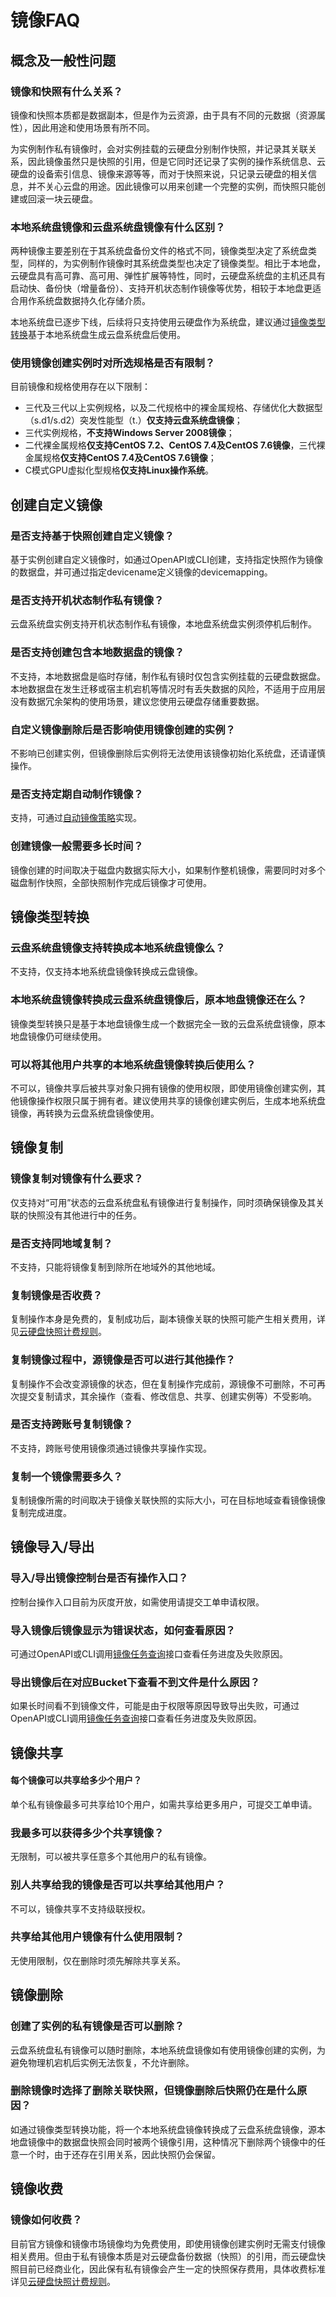 # 镜像FAQ
 
## 概念及一般性问题
### 镜像和快照有什么关系？
镜像和快照本质都是数据副本，但是作为云资源，由于具有不同的元数据（资源属性），因此用途和使用场景有所不同。<br>

为实例制作私有镜像时，会对实例挂载的云硬盘分别制作快照，并记录其关联关系，因此镜像虽然只是快照的引用，但是它同时还记录了实例的操作系统信息、云硬盘的设备索引信息、镜像来源等等，而对于快照来说，只记录云硬盘的相关信息，并不关心云盘的用途。因此镜像可以用来创建一个完整的实例，而快照只能创建或回滚一块云硬盘。

### 本地系统盘镜像和云盘系统盘镜像有什么区别？
两种镜像主要差别在于其系统盘备份文件的格式不同，镜像类型决定了系统盘类型，同样的，为实例制作镜像时其系统盘类型也决定了镜像类型。相比于本地盘，云硬盘具有高可靠、高可用、弹性扩展等特性，同时，云硬盘系统盘的主机还具有启动快、备份快（增量备份）、支持开机状态制作镜像等优势，相较于本地盘更适合用作系统盘数据持久化存储介质。<br>

本地系统盘已逐步下线，后续将只支持使用云硬盘作为系统盘，建议通过[镜像类型转换](https://docs.jdcloud.com/virtual-machines/convert-image)基于本地系统盘生成云盘系统盘后使用。

### 使用镜像创建实例时对所选规格是否有限制？
目前镜像和规格使用存在以下限制：
* 三代及三代以上实例规格，以及二代规格中的裸金属规格、存储优化大数据型（s.d1/s.d2）突发性能型（t.）**仅支持云盘系统盘镜像**；
* 三代实例规格，**不支持Windows Server 2008镜像**；
* 二代裸金属规格**仅支持CentOS 7.2、CentOS 7.4及CentOS 7.6镜像**，三代裸金属规格**仅支持CentOS 7.4及CentOS 7.6镜像**；
* C模式GPU虚拟化型规格**仅支持Linux操作系统**。

## 创建自定义镜像
### 是否支持基于快照创建自定义镜像？
基于实例创建自定义镜像时，如通过OpenAPI或CLI创建，支持指定快照作为镜像的数据盘，并可通过指定devicename定义镜像的devicemapping。

### 是否支持开机状态制作私有镜像？
云盘系统盘实例支持开机状态制作私有镜像，本地盘系统盘实例须停机后制作。

### 是否支持创建包含本地数据盘的镜像？
不支持，本地数据盘是临时存储，制作私有镜时仅包含实例挂载的云硬盘数据盘。本地数据盘在发生迁移或宿主机宕机等情况时有丢失数据的风险，不适用于应用层没有数据冗余架构的使用场景，建议您使用云硬盘存储重要数据。

### 自定义镜像删除后是否影响使用镜像创建的实例？
不影响已创建实例，但镜像删除后实例将无法使用该镜像初始化系统盘，还请谨慎操作。

### 是否支持定期自动制作镜像？
支持，可通过[自动镜像策略](https://docs.jdcloud.com/cn/virtual-machines/autoimagepolicy)实现。

### 创建镜像一般需要多长时间？
镜像创建的时间取决于磁盘内数据实际大小，如果制作整机镜像，需要同时对多个磁盘制作快照，全部快照制作完成后镜像才可使用。

## 镜像类型转换
### 云盘系统盘镜像支持转换成本地系统盘镜像么？
不支持，仅支持本地系统盘镜像转换成云盘镜像。

### 本地系统盘镜像转换成云盘系统盘镜像后，原本地盘镜像还在么？
镜像类型转换只是基于本地盘镜像生成一个数据完全一致的云盘系统盘镜像，原本地盘镜像仍可继续使用。

### 可以将其他用户共享的本地系统盘镜像转换后使用么？
不可以，镜像共享后被共享对象只拥有镜像的使用权限，即使用镜像创建实例，其他镜像操作权限只属于拥有者。建议使用共享的镜像创建实例后，生成本地系统盘镜像，再转换为云盘系统盘镜像使用。

## 镜像复制
### 镜像复制对镜像有什么要求？
仅支持对“可用”状态的云盘系统盘私有镜像进行复制操作，同时须确保镜像及其关联的快照没有其他进行中的任务。

### 是否支持同地域复制？
不支持，只能将镜像复制到除所在地域外的其他地域。

### 复制镜像是否收费？
复制操作本身是免费的，复制成功后，副本镜像关联的快照可能产生相关费用，详见[云硬盘快照计费规则](https://docs.jdcloud.com/cloud-disk-service/snapshot-billing-rules)。

### 复制镜像过程中，源镜像是否可以进行其他操作？
复制操作不会改变源镜像的状态，但在复制操作完成前，源镜像不可删除，不可再次提交复制请求，其余操作（查看、修改信息、共享、创建实例等）不受影响。

### 是否支持跨账号复制镜像？
不支持，跨账号使用镜像须通过镜像共享操作实现。

### 复制一个镜像需要多久？
复制镜像所需的时间取决于镜像关联快照的实际大小，可在目标地域查看镜像镜像复制完成进度。

## 镜像导入/导出
### 导入/导出镜像控制台是否有操作入口？
控制台操作入口目前为灰度开放，如需使用请提交工单申请权限。

### 导入镜像后镜像显示为错误状态，如何查看原因？
可通过OpenAPI或CLI调用[镜像任务查询](https://docs.jdcloud.com/virtual-machines/api/imagetasks?content=API)接口查看任务进度及失败原因。

### 导出镜像后在对应Bucket下查看不到文件是什么原因？
如果长时间看不到镜像文件，可能是由于权限等原因导致导出失败，可通过OpenAPI或CLI调用[镜像任务查询](https://docs.jdcloud.com/virtual-machines/api/imagetasks?content=API)接口查看任务进度及失败原因。

## 镜像共享
#### 每个镜像可以共享给多少个用户？
单个私有镜像最多可共享给10个用户，如需共享给更多用户，可提交工单申请。

### 我最多可以获得多少个共享镜像？
无限制，可以被共享任意多个其他用户的私有镜像。

### 别人共享给我的镜像是否可以共享给其他用户？
不可以，镜像共享不支持级联授权。

### 共享给其他用户镜像有什么使用限制？
无使用限制，仅在删除时须先解除共享关系。

## 镜像删除
### 创建了实例的私有镜像是否可以删除？
云盘系统盘私有镜像可以随时删除，本地系统盘镜像如有使用镜像创建的实例，为避免物理机宕机后实例无法恢复，不允许删除。

### 删除镜像时选择了删除关联快照，但镜像删除后快照仍在是什么原因？
如通过镜像类型转换功能，将一个本地系统盘镜像转换成了云盘系统盘镜像，源本地盘镜像中的数据盘快照会同时被两个镜像引用，这种情况下删除两个镜像中的任意一个时，由于还存在引用关系，因此快照仍会保留。

## 镜像收费 
### 镜像如何收费？
目前官方镜像和镜像市场镜像均为免费使用，即使用镜像创建实例时无需支付镜像相关费用。但由于私有镜像本质是对云硬盘备份数据（快照）的引用，而云硬盘快照目前已经商业化，因此保有私有镜像会产生一定的快照保存费用，具体收费标准详见[云硬盘快照计费规则](https://docs.jdcloud.com/cloud-disk-service/snapshot-billing-rules)。
